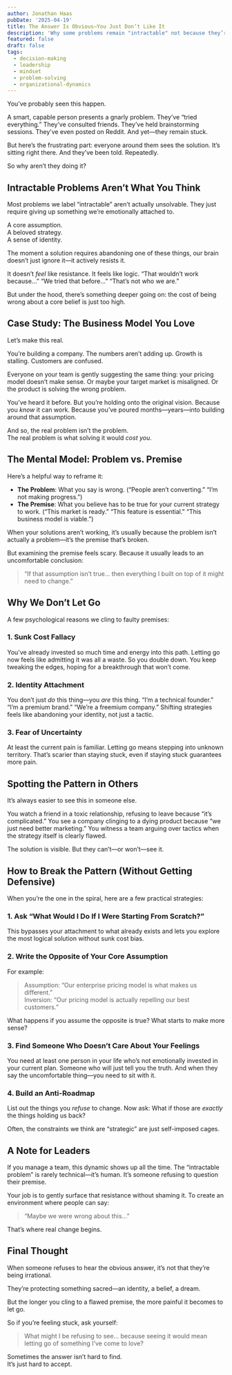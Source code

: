 ```yaml
---
author: Jonathan Haas
pubDate: '2025-04-19'
title: The Answer Is Obvious—You Just Don’t Like It
description: 'Why some problems remain "intractable" not because they’re unsolvable, but because the solution challenges a deeply held assumption.'
featured: false
draft: false
tags:
  - decision-making
  - leadership
  - mindset
  - problem-solving
  - organizational-dynamics
---
```


You’ve probably seen this happen.

A smart, capable person presents a gnarly problem. They’ve “tried everything.” They’ve consulted friends. They’ve held brainstorming sessions. They’ve even posted on Reddit. And yet—they remain stuck.

But here’s the frustrating part: everyone around them sees the solution. It’s sitting right there. And they’ve been told. Repeatedly.

So why aren’t they doing it?

## Intractable Problems Aren’t What You Think

Most problems we label “intractable” aren’t actually unsolvable. They just require giving up something we’re emotionally attached to.

A core assumption.  
A beloved strategy.  
A sense of identity.

The moment a solution requires abandoning one of these things, our brain doesn’t just ignore it—it actively resists it.

It doesn’t _feel_ like resistance. It feels like logic. “That wouldn’t work because…” “We tried that before…” “That’s not who we are.”

But under the hood, there’s something deeper going on: the cost of being wrong about a core belief is just too high.

## Case Study: The Business Model You Love

Let’s make this real.

You’re building a company. The numbers aren’t adding up. Growth is stalling. Customers are confused.

Everyone on your team is gently suggesting the same thing: your pricing model doesn’t make sense. Or maybe your target market is misaligned. Or the product is solving the wrong problem.

You’ve heard it before. But you’re holding onto the original vision. Because you _know_ it can work. Because you’ve poured months—years—into building around that assumption.

And so, the real problem isn’t the problem.  
The real problem is what solving it would _cost you_.

## The Mental Model: Problem vs. Premise

Here’s a helpful way to reframe it:

- **The Problem**: What you say is wrong. (“People aren’t converting.” “I’m not making progress.”)
- **The Premise**: What you believe has to be true for your current strategy to work. (“This market is ready.” “This feature is essential.” “This business model is viable.”)

When your solutions aren’t working, it’s usually because the problem isn’t actually a problem—it’s the premise that’s broken.

But examining the premise feels scary. Because it usually leads to an uncomfortable conclusion:

> “If that assumption isn’t true… then everything I built on top of it might need to change.”

## Why We Don’t Let Go

A few psychological reasons we cling to faulty premises:

### 1. **Sunk Cost Fallacy**

You’ve already invested so much time and energy into this path. Letting go now feels like admitting it was all a waste. So you double down. You keep tweaking the edges, hoping for a breakthrough that won’t come.

### 2. **Identity Attachment**

You don’t just _do_ this thing—you _are_ this thing. “I’m a technical founder.” “I’m a premium brand.” “We’re a freemium company.” Shifting strategies feels like abandoning your identity, not just a tactic.

### 3. **Fear of Uncertainty**

At least the current pain is familiar. Letting go means stepping into unknown territory. That’s scarier than staying stuck, even if staying stuck guarantees more pain.

## Spotting the Pattern in Others

It’s always easier to see this in someone else.

You watch a friend in a toxic relationship, refusing to leave because “it’s complicated.” You see a company clinging to a dying product because “we just need better marketing.” You witness a team arguing over tactics when the strategy itself is clearly flawed.

The solution is visible. But they can’t—or won’t—see it.

## How to Break the Pattern (Without Getting Defensive)

When you’re the one in the spiral, here are a few practical strategies:

### 1. Ask “What Would I Do If I Were Starting From Scratch?”

This bypasses your attachment to what already exists and lets you explore the most logical solution without sunk cost bias.

### 2. Write the Opposite of Your Core Assumption

For example:

> Assumption: “Our enterprise pricing model is what makes us different.”  
> Inversion: “Our pricing model is actually repelling our best customers.”

What happens if you assume the opposite is true? What starts to make more sense?

### 3. Find Someone Who Doesn’t Care About Your Feelings

You need at least one person in your life who’s not emotionally invested in your current plan. Someone who will just tell you the truth. And when they say the uncomfortable thing—you need to sit with it.

### 4. Build an Anti-Roadmap

List out the things you _refuse_ to change. Now ask: What if those are _exactly_ the things holding us back?

Often, the constraints we think are “strategic” are just self-imposed cages.

## A Note for Leaders

If you manage a team, this dynamic shows up all the time. The “intractable problem” is rarely technical—it’s human. It’s someone refusing to question their premise.

Your job is to gently surface that resistance without shaming it. To create an environment where people can say:

> “Maybe we were wrong about this…”

That’s where real change begins.

## Final Thought

When someone refuses to hear the obvious answer, it’s not that they’re being irrational.

They’re protecting something sacred—an identity, a belief, a dream.

But the longer you cling to a flawed premise, the more painful it becomes to let go.

So if you’re feeling stuck, ask yourself:

> What might I be refusing to see… because seeing it would mean letting go of something I’ve come to love?

Sometimes the answer isn’t hard to find.  
It’s just hard to accept.
